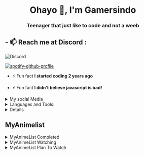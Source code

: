 <h1 align="center">Ohayo 👋, I'm Gamersindo</h1>
<h3 align="center">Teenager that just like to code and not a weeb</h3>

<h2>
    - 📫 Reach me at Discord : 
</h2>
<img src="https://lanyard.cnrad.dev/api/694370838719234151?idleMessage=Hello%20there!%20", title="Discord"></img>

[![spotify-github-profile](https://spotify-github-profile.vercel.app/api/view?uid=sjq6ux0ewvqu7lu94667zjopl&cover_image=true&theme=default&show_offline=false&background_color=121212&interchange=true&bar_color=53b14f&bar_color_cover=false)](https://spotify-github-profile.vercel.app/api/view?uid=sjq6ux0ewvqu7lu94667zjopl&redirect=true)
- ⚡ Fun fact **I started coding 2 years ago**

- ⚡ Fun fact **I didn't believe javascript is bad!**
<details>
    <summary>My social Media</summary>
    <p align="left">
      <p>Nothing yet!</p>
    </p>
</details>

<details>
    <summary align="left">Languages and Tools:</summary> <a
        href="https://nodejs.org" target="_blank"> <img
            src="https://raw.githubusercontent.com/devicons/devicon/master/icons/nodejs/nodejs-original-wordmark.svg"
            alt="nodejs" width="40" height="40" /> </a> <a href="https://www.python.org" target="_blank"> <img
            src="https://raw.githubusercontent.com/devicons/devicon/master/icons/python/python-original.svg"
            alt="python" width="40" height="40" /> </a> <a href="https://reactjs.org/" target="_blank"> <img
            src="https://raw.githubusercontent.com/devicons/devicon/master/icons/react/react-original-wordmark.svg"
            alt="react" width="40" height="40" /> </a> <a href="https://www.typescriptlang.org/" target="_blank">
  </details>
    
<details>
    <summary align="left">My accomplishments:</summary>
  <hr>
    <h2>Stats at github</h2>
    <img src="https://github-readme-stats.vercel.app/api?username=gamersindo1223&show_icons=true&theme=tokyonight" alt="Gamersindo"></a>
    <h2>Made my first api!</h2>
    <img src="https://github-readme-stats.vercel.app/api/pin/?username=gamersindo1223&repo=Api-genshincodelist" alt="Gamersindo"></a>
  </details>
 <h2>MyAnimelist</h2>
 <!-- MAL_ANIMECOMPLETED:GRID -->
 <details>
<summary align="left">MyAnimeList Completed</summary><img height="200px" width="150px" title="[Oshi No Ko] ("Oshi no Ko") • Eps (11/11)" src="https://cdn.myanimelist.net/images/anime/1812/134736.jpg"><img height="200px" width="150px" title="The Quintessential Quintuplets (5-toubun no Hanayome) • Eps (12/12)" src="https://cdn.myanimelist.net/images/anime/1819/97947.jpg"><img height="200px" width="150px" title="The Quintessential Quintuplets 2 (5-toubun no Hanayome ∬) • Eps (12/12)" src="https://cdn.myanimelist.net/images/anime/1775/109514.jpg"><img height="200px" width="150px" title="The Quintessential Quintuplets Movie (5-toubun no Hanayome Movie) • Eps (1/1)" src="https://cdn.myanimelist.net/images/anime/1037/122516.jpg"><img height="200px" width="150px" title="The Quintessential Quintuplets~ (5-toubun no Hanayome∽) • Eps (1/1)" src="https://cdn.myanimelist.net/images/anime/1567/135752.jpg"><img height="200px" width="150px" title="Assassination Classroom (Ansatsu Kyoushitsu) • Eps (22/22)" src="https://cdn.myanimelist.net/images/anime/5/75639.jpg"><img height="200px" width="150px" title="Assassination Classroom Second Season (Ansatsu Kyoushitsu 2nd Season) • Eps (25/25)" src="https://cdn.myanimelist.net/images/anime/8/77966.jpg"><img height="200px" width="150px" title=" (Buddy Daddies) • Eps (12/12)" src="https://cdn.myanimelist.net/images/anime/1553/133767.jpg"><img height="200px" width="150px" title="Lycoris Recoil (Lycoris Recoil) • Eps (13/13)" src="https://cdn.myanimelist.net/images/anime/1261/127311.jpg"><img height="200px" width="150px" title="Detective Conan: The Culprit Hanzawa (Meitantei Conan: Hannin no Hanzawa-san) • Eps (12/12)" src="https://cdn.myanimelist.net/images/anime/1560/125527.jpg"><img height="200px" width="150px" title="Onimai: I'm Now Your Sister! (Oniichan wa Oshimai!) • Eps (12/12)" src="https://cdn.myanimelist.net/images/anime/1058/131632.jpg"><img height="200px" width="150px" title="Rascal Does Not Dream of Bunny Girl Senpai (Seishun Buta Yarou wa Bunny Girl Senpai no Yume wo Minai) • Eps (13/13)" src="https://cdn.myanimelist.net/images/anime/1301/93586.jpg"><img height="200px" width="150px" title="Rascal Does Not Dream of a Dreaming Girl (Seishun Buta Yarou wa Yumemiru Shoujo no Yume wo Minai) • Eps (1/1)" src="https://cdn.myanimelist.net/images/anime/1613/102179.jpg"><img height="200px" width="150px" title=" (Spy x Family) • Eps (12/12)" src="https://cdn.myanimelist.net/images/anime/1441/122795.jpg"><img height="200px" width="150px" title=" (Spy x Family Part 2) • Eps (13/13)" src="https://cdn.myanimelist.net/images/anime/1111/127508.jpg"><img height="200px" width="150px" title="Campfire Cooking in Another World with My Absurd Skill (Tondemo Skill de Isekai Hourou Meshi) • Eps (12/12)" src="https://cdn.myanimelist.net/images/anime/1661/131889.jpg"></details> 
<!-- MAL_ANIMECOMPLETED:GRID_END -->
<!-- MAL_ANIMEWATCHING:GRID -->
 <details>
<summary align="left">MyAnimeList Watching</summary><img height="200px" width="150px" title="The Girl I Like Forgot Her Glasses (Suki na Ko ga Megane wo Wasureta) • Eps (1/13)" src="https://cdn.myanimelist.net/images/anime/1582/136325.jpg"></details> 
<!-- MAL_ANIMEWATCHING:GRID_END -->
<!-- MAL_ANIMEPTW:GRID -->
 <details>
<summary align="left">MyAnimeList Plan To Watch</summary><img height="200px" width="150px" title="86 Eighty-Six (86) • Eps (0/11)" src="https://cdn.myanimelist.net/images/anime/1987/117507.jpg"><img height="200px" width="150px" title="86 Eighty-Six Part 2 (86 Part 2) • Eps (0/12)" src="https://cdn.myanimelist.net/images/anime/1321/117508.jpg"><img height="200px" width="150px" title="Cupid's Chocolate (Aishen Qiaokeli-ing...) • Eps (0/15)" src="https://cdn.myanimelist.net/images/anime/6/78011.jpg"><img height="200px" width="150px" title="Cupid’s Chocolates II (Aishen Qiaokeli-ing...II) • Eps (0/15)" src="https://cdn.myanimelist.net/images/anime/5/89258.jpg"><img height="200px" width="150px" title="Sweetness & Lightning (Amaama to Inazuma) • Eps (0/12)" src="https://cdn.myanimelist.net/images/anime/6/80546.jpg"><img height="200px" width="150px" title="BLEND-S (Blend S) • Eps (0/12)" src="https://cdn.myanimelist.net/images/anime/6/88286.jpg"><img height="200px" width="150px" title="Bocchi the Rock! (Bocchi the Rock!) • Eps (0/12)" src="https://cdn.myanimelist.net/images/anime/1448/127956.jpg"><img height="200px" width="150px" title="The Dangers in My Heart (Boku no Kokoro no Yabai Yatsu) • Eps (0/12)" src="https://cdn.myanimelist.net/images/anime/1545/133887.jpg"><img height="200px" width="150px" title="The Dangers in My Heart 2nd Season (Boku no Kokoro no Yabai Yatsu Season 2) • Eps (0/0)" src="https://cdn.myanimelist.net/images/anime/1648/136517.jpg"><img height="200px" width="150px" title="We Never Learn: BOKUBEN (Bokutachi wa Benkyou ga Dekinai) • Eps (0/13)" src="https://cdn.myanimelist.net/images/anime/1602/100510.jpg"><img height="200px" width="150px" title="We Never Learn!: BOKUBEN Season 2 (Bokutachi wa Benkyou ga Dekinai!) • Eps (0/13)" src="https://cdn.myanimelist.net/images/anime/1974/102960.jpg"><img height="200px" width="150px" title="THE IDOLM@STER CINDERELLA GIRLS Theater (Cinderella Girls Gekijou) • Eps (0/13)" src="https://cdn.myanimelist.net/images/anime/10/89786.jpg"><img height="200px" width="150px" title=" (Cinderella Girls Gekijou 2nd Season) • Eps (0/13)" src="https://cdn.myanimelist.net/images/anime/6/89788.jpg"><img height="200px" width="150px" title="Hokkaido Gals Are Super Adorable! (Dosanko Gal wa Namara Menkoi) • Eps (0/0)" src="https://cdn.myanimelist.net/images/anime/1937/136906.jpg"><img height="200px" width="150px" title="Otaku Elf (Edomae Elf) • Eps (0/12)" src="https://cdn.myanimelist.net/images/anime/1171/133777.jpg"><img height="200px" width="150px" title="Girls und Panzer (Girls & Panzer) • Eps (0/12)" src="https://cdn.myanimelist.net/images/anime/9/40969.jpg"><img height="200px" width="150px" title="Is the Order a Rabbit? (Gochuumon wa Usagi desu ka?) • Eps (0/12)" src="https://cdn.myanimelist.net/images/anime/6/79600.jpg"><img height="200px" width="150px" title="Himouto! Umaru-chan (Himouto! Umaru-chan) • Eps (0/12)" src="https://cdn.myanimelist.net/images/anime/12/75086.jpg"><img height="200px" width="150px" title="A Sister's All You Need (Imouto sae Ireba Ii.) • Eps (0/12)" src="https://cdn.myanimelist.net/images/anime/10/88472.jpg"><img height="200px" width="150px" title="When Supernatural Battles Became Commonplace (Inou-Battle wa Nichijou-kei no Naka de) • Eps (0/12)" src="https://cdn.myanimelist.net/images/anime/8/67047.jpg"><img height="200px" width="150px" title="Isekai Quartet (Isekai Quartet) • Eps (0/12)" src="https://cdn.myanimelist.net/images/anime/1965/99667.jpg"><img height="200px" width="150px" title="Isekai Quartet 2 (Isekai Quartet 2) • Eps (0/12)" src="https://cdn.myanimelist.net/images/anime/1030/103383.jpg"><img height="200px" width="150px" title="Jujutsu Kaisen (Jujutsu Kaisen) • Eps (0/24)" src="https://cdn.myanimelist.net/images/anime/1171/109222.jpg"><img height="200px" width="150px" title="Kaguya-sama: Love is War (Kaguya-sama wa Kokurasetai: Tensai-tachi no Renai Zunousen) • Eps (0/12)" src="https://cdn.myanimelist.net/images/anime/1295/106551.jpg"><img height="200px" width="150px" title="Girlfriend Girlfriend (Kanojo mo Kanojo) • Eps (0/12)" src="https://cdn.myanimelist.net/images/anime/1713/117119.jpg"><img height="200px" width="150px" title="Girlfriend Girlfriend Season 2 (Kanojo mo Kanojo 2nd Season) • Eps (0/0)" src="https://cdn.myanimelist.net/images/anime/1063/137100.jpg"><img height="200px" width="150px" title="Rent-a-Girlfriend (Kanojo Okarishimasu) • Eps (0/12)" src="https://cdn.myanimelist.net/images/anime/1902/128382.jpg"><img height="200px" width="150px" title=" (Keikenzumi na Kimi to Keiken Zero na Ore ga Otsukiai suru Hanashi.) • Eps (0/0)" src="https://cdn.myanimelist.net/images/anime/1400/137037.jpg"><img height="200px" width="150px" title="Clean Freak! Aoyama-kun (Keppeki Danshi! Aoyama-kun) • Eps (0/12)" src="https://cdn.myanimelist.net/images/anime/9/86644.jpg"><img height="200px" width="150px" title="The 100 Girlfriends Who Really Really Really Really Really Love You (Kimi no Koto ga Daidaidaidaidaisuki na 100-nin no Kanojo) • Eps (0/0)" src="https://cdn.myanimelist.net/images/anime/1812/136764.jpg"><img height="200px" width="150px" title="I Want To Eat Your Pancreas (Kimi no Suizou wo Tabetai) • Eps (0/1)" src="https://cdn.myanimelist.net/images/anime/1768/93291.jpg"><img height="200px" width="150px" title="A Silent Voice (Koe no Katachi) • Eps (0/1)" src="https://cdn.myanimelist.net/images/anime/1122/96435.jpg"><img height="200px" width="150px" title="Love and Lies (Koi to Uso) • Eps (0/12)" src="https://cdn.myanimelist.net/images/anime/5/86663.jpg"><img height="200px" width="150px" title="Komi Can't Communicate (Komi-san wa Comyushou desu.) • Eps (7/12)" src="https://cdn.myanimelist.net/images/anime/1899/117237.jpg"><img height="200px" width="150px" title="Komi Can't Communicate Season 2 (Komi-san wa Comyushou desu. 2nd Season) • Eps (0/12)" src="https://cdn.myanimelist.net/images/anime/1108/121157.jpg"><img height="200px" width="150px" title="The Ice Guy and His Cool Female Colleague (Koori Zokusei Danshi to Cool na Douryou Joshi) • Eps (0/12)" src="https://cdn.myanimelist.net/images/anime/1927/132758.jpg"><img height="200px" width="150px" title="My Unique Skill Makes Me OP Even at Level 1 (Level 1 dakedo Unique Skill de Saikyou desu) • Eps (0/12)" src="https://cdn.myanimelist.net/images/anime/1579/136295.jpg"><img height="200px" width="150px" title=" (Liar Liar) • Eps (0/12)" src="https://cdn.myanimelist.net/images/anime/1571/134525.jpg"><img height="200px" width="150px" title="Level 1 Demon Lord and One Room Hero (Lv1 Maou to One Room Yuusha) • Eps (0/12)" src="https://cdn.myanimelist.net/images/anime/1879/136721.jpg"><img height="200px" width="150px" title="Masamune-kun's Revenge (Masamune-kun no Revenge) • Eps (0/12)" src="https://cdn.myanimelist.net/images/anime/12/83709.jpg"><img height="200px" width="150px" title="Masamune-kun's Revenge R (Masamune-kun no Revenge R) • Eps (0/12)" src="https://cdn.myanimelist.net/images/anime/1667/135587.jpg"><img height="200px" width="150px" title="Myriad Colors Phantom World (Musaigen no Phantom World) • Eps (13/13)" src="https://cdn.myanimelist.net/images/anime/4/78339.jpg"><img height="200px" width="150px" title="The Tunnel to Summer the Exit of Goodbyes (Natsu e no Tunnel Sayonara no Deguchi) • Eps (0/1)" src="https://cdn.myanimelist.net/images/anime/1462/125397.jpg"><img height="200px" width="150px" title="Oreshura (Ore no Kanojo to Osananajimi ga Shuraba Sugiru) • Eps (0/13)" src="https://cdn.myanimelist.net/images/anime/13/44187.jpg"><img height="200px" width="150px" title="Plastic Memories (Plastic Memories) • Eps (0/13)" src="https://cdn.myanimelist.net/images/anime/4/72750.jpg"><img height="200px" width="150px" title=" (Princess Connect! Re:Dive) • Eps (0/13)" src="https://cdn.myanimelist.net/images/anime/1810/106070.jpg"><img height="200px" width="150px" title=" (Qualidea Code) • Eps (0/12)" src="https://cdn.myanimelist.net/images/anime/6/80823.jpg"><img height="200px" width="150px" title="Chivalry of a Failed Knight (Rakudai Kishi no Cavalry) • Eps (0/12)" src="https://cdn.myanimelist.net/images/anime/9/76493.jpg"><img height="200px" width="150px" title="Akashic Records of Bastard Magic Instructor (Rokudenashi Majutsu Koushi to Akashic Records) • Eps (0/12)" src="https://cdn.myanimelist.net/images/anime/8/85593.jpg"><img height="200px" width="150px" title="Rascal Does Not Dream of a Sister Venturing Out (Seishun Buta Yarou wa Odekake Sister no Yume wo Minai) • Eps (0/1)" src="https://cdn.myanimelist.net/images/anime/1540/134808.jpg"><img height="200px" width="150px" title="Rascal Does Not Dream of a Knapsack Kid (Seishun Buta Yarou wa Randoseru Girl no Yume wo Minai) • Eps (0/1)" src="https://cdn.myanimelist.net/images/anime/1080/136409.jpg"><img height="200px" width="150px" title="Student Council Staff Members (Seitokai Yakuindomo) • Eps (0/13)" src="https://cdn.myanimelist.net/images/anime/4/75550.jpg"><img height="200px" width="150px" title="WorldEnd: What do you do at the end of the world? Are you busy? Will you save us? (Shuumatsu Nani Shitemasu ka? Isogashii desu ka? Sukutte Moratte Ii desu ka?) • Eps (0/12)" src="https://cdn.myanimelist.net/images/anime/4/85260.jpg"><img height="200px" width="150px" title="My Dress-Up Darling (Sono Bisque Doll wa Koi wo Suru) • Eps (0/12)" src="https://cdn.myanimelist.net/images/anime/1179/119897.jpg"><img height="200px" width="150px" title="Spy Classroom (Spy Kyoushitsu) • Eps (0/12)" src="https://cdn.myanimelist.net/images/anime/1491/132864.jpg"><img height="200px" width="150px" title="TenPuru: No One Can Live on Loneliness (Temple) • Eps (0/12)" src="https://cdn.myanimelist.net/images/anime/1879/136896.jpg"><img height="200px" width="150px" title="Weathering with You (Tenki no Ko) • Eps (0/1)" src="https://cdn.myanimelist.net/images/anime/1880/101146.jpg"><img height="200px" width="150px" title="TONIKAWA: Over The Moon For You (Tonikaku Kawaii) • Eps (0/12)" src="https://cdn.myanimelist.net/images/anime/1613/108722.jpg"><img height="200px" width="150px" title="Tsukigakirei (Tsuki ga Kirei) • Eps (0/12)" src="https://cdn.myanimelist.net/images/anime/2/85592.jpg"><img height="200px" width="150px" title="Uzaki-chan Wants to Hang Out! (Uzaki-chan wa Asobitai!) • Eps (0/12)" src="https://cdn.myanimelist.net/images/anime/1540/108292.jpg"><img height="200px" width="150px" title="Uzaki-chan Wants to Hang Out! Season 2 (Uzaki-chan wa Asobitai! Double) • Eps (0/13)" src="https://cdn.myanimelist.net/images/anime/1539/128058.jpg"><img height="200px" width="150px" title="Wotakoi: Love is Hard for Otaku (Wotaku ni Koi wa Muzukashii) • Eps (0/11)" src="https://cdn.myanimelist.net/images/anime/1864/93518.jpg"><img height="200px" width="150px" title="My Teen Romantic Comedy SNAFU (Yahari Ore no Seishun Love Comedy wa Machigatteiru.) • Eps (0/13)" src="https://cdn.myanimelist.net/images/anime/1786/120117.jpg"><img height="200px" width="150px" title="My Teen Romantic Comedy SNAFU Climax! (Yahari Ore no Seishun Love Comedy wa Machigatteiru. Kan) • Eps (12/12)" src="https://cdn.myanimelist.net/images/anime/1958/107912.jpg"><img height="200px" width="150px" title="My Teen Romantic Comedy SNAFU TOO! (Yahari Ore no Seishun Love Comedy wa Machigatteiru. Zoku) • Eps (0/13)" src="https://cdn.myanimelist.net/images/anime/11/75376.jpg"><img height="200px" width="150px" title="My Love Story with Yamada-kun at Lv999 (Yamada-kun to Lv999 no Koi wo Suru) • Eps (0/13)" src="https://cdn.myanimelist.net/images/anime/1298/134178.jpg"><img height="200px" width="150px" title="Classroom of the Elite (Youkoso Jitsuryoku Shijou Shugi no Kyoushitsu e) • Eps (0/12)" src="https://cdn.myanimelist.net/images/anime/5/86830.jpg"><img height="200px" width="150px" title="Classroom of the Elite II (Youkoso Jitsuryoku Shijou Shugi no Kyoushitsu e 2nd Season) • Eps (0/13)" src="https://cdn.myanimelist.net/images/anime/1010/124180.jpg"><img height="200px" width="150px" title="Classroom of the Elite III (Youkoso Jitsuryoku Shijou Shugi no Kyoushitsu e 3rd Season) • Eps (0/0)" src="https://cdn.myanimelist.net/images/anime/1280/137323.jpg"><img height="200px" width="150px" title="The Dreaming Boy is a Realist (Yumemiru Danshi wa Genjitsushugisha) • Eps (0/12)" src="https://cdn.myanimelist.net/images/anime/1239/134810.jpg"><img height="200px" width="150px" title="Yuyushiki (Yuyushiki) • Eps (0/12)" src="https://cdn.myanimelist.net/images/anime/12/48747.jpg"></details> 
<!-- MAL_ANIMEPTW:GRID_END -->
